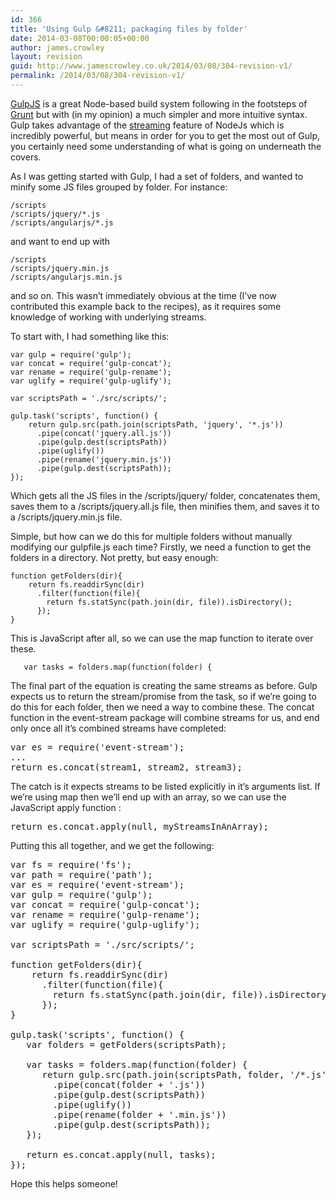 ```yaml
---
id: 366
title: 'Using Gulp &#8211; packaging files by folder'
date: 2014-03-08T00:00:05+00:00
author: james.crowley
layout: revision
guid: http://www.jamescrowley.co.uk/2014/03/08/304-revision-v1/
permalink: /2014/03/08/304-revision-v1/
---
```

[GulpJS](https://github.com/gulpjs) is a great Node-based build system following in the footsteps of [Grunt](http://gruntjs.com/) but with (in my opinion) a much simpler and more intuitive syntax. Gulp takes advantage of the [streaming](https://github.com/substack/stream-handbook) feature of NodeJs which is incredibly powerful, but means in order for you to get the most out of Gulp, you certainly need some understanding of what is going on underneath the covers.

As I was getting started with Gulp, I had a set of folders, and wanted to minify some JS files grouped by folder. For instance:

    /scripts
    /scripts/jquery/*.js
    /scripts/angularjs/*.js
    

and want to end up with

    /scripts
    /scripts/jquery.min.js
    /scripts/angularjs.min.js
    

and so on. This wasn&#8217;t immediately obvious at the time (I&#8217;ve now contributed this example back to the recipes), as it requires some knowledge of working with underlying streams.

To start with, I had something like this:

    var gulp = require('gulp');
    var concat = require('gulp-concat');
    var rename = require('gulp-rename');
    var uglify = require('gulp-uglify');
    
    var scriptsPath = './src/scripts/';
    
    gulp.task('scripts', function() {
        return gulp.src(path.join(scriptsPath, 'jquery', '*.js'))
          .pipe(concat('jquery.all.js'))
          .pipe(gulp.dest(scriptsPath))
          .pipe(uglify())
          .pipe(rename('jquery.min.js'))
          .pipe(gulp.dest(scriptsPath));
    });
    

Which gets all the JS files in the /scripts/jquery/ folder, concatenates them, saves them to a /scripts/jquery.all.js file, then minifies them, and saves it to a /scripts/jquery.min.js file.

Simple, but how can we do this for multiple folders without manually modifying our gulpfile.js each time? Firstly, we need a function to get the folders in a directory. Not pretty, but easy enough:

    function getFolders(dir){
        return fs.readdirSync(dir)
          .filter(function(file){
            return fs.statSync(path.join(dir, file)).isDirectory();
          });
    }

This is JavaScript after all, so we can use the map function to iterate over these.

    
       var tasks = folders.map(function(folder) {
    

The final part of the equation is creating the same streams as before. Gulp expects us to return the stream/promise from the task, so if we&#8217;re going to do this for each folder, then we need a way to combine these. The concat function in the event-stream package will combine streams for us, and end only once all it&#8217;s combined streams have completed:

<pre>var es = require('event-stream');
...
return es.concat(stream1, stream2, stream3);</pre>

The catch is it expects streams to be listed explicitly in it&#8217;s arguments list. If we&#8217;re using map then we&#8217;ll end up with an array, so we can use the JavaScript apply function :

<pre>return es.concat.apply(null, myStreamsInAnArray);</pre>

Putting this all together, and we get the following:

<pre>var fs = require('fs');
var path = require('path');
var es = require('event-stream');
var gulp = require('gulp');
var concat = require('gulp-concat');
var rename = require('gulp-rename');
var uglify = require('gulp-uglify');

var scriptsPath = './src/scripts/';

function getFolders(dir){
    return fs.readdirSync(dir)
      .filter(function(file){
        return fs.statSync(path.join(dir, file)).isDirectory();
      });
}

gulp.task('scripts', function() {
   var folders = getFolders(scriptsPath);

   var tasks = folders.map(function(folder) {
      return gulp.src(path.join(scriptsPath, folder, '/*.js'))
        .pipe(concat(folder + '.js'))
        .pipe(gulp.dest(scriptsPath))
        .pipe(uglify())
        .pipe(rename(folder + '.min.js'))
        .pipe(gulp.dest(scriptsPath));
   });

   return es.concat.apply(null, tasks);
});</pre>

Hope this helps someone!